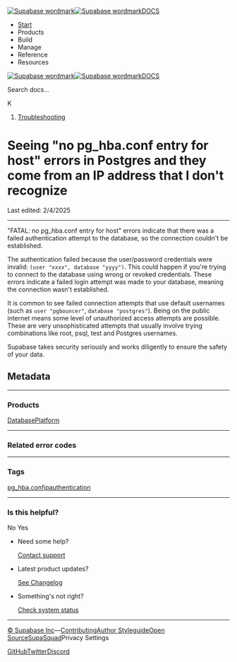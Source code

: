 [![Supabase wordmark](https://supabase.com/docs/_next/image?url=%2Fdocs%2Fsupabase-dark.svg&w=256&q=75&dpl=dpl_5BYG5BkQhU19GEfZfhcgAbeGcRQo)![Supabase wordmark](https://supabase.com/docs/_next/image?url=%2Fdocs%2Fsupabase-light.svg&w=256&q=75&dpl=dpl_5BYG5BkQhU19GEfZfhcgAbeGcRQo)DOCS](https://supabase.com/docs)

-   [Start](https://supabase.com/docs/guides/getting-started)
-   Products
-   Build
-   Manage
-   Reference
-   Resources

[![Supabase wordmark](https://supabase.com/docs/_next/image?url=%2Fdocs%2Fsupabase-dark.svg&w=256&q=75&dpl=dpl_5BYG5BkQhU19GEfZfhcgAbeGcRQo)![Supabase wordmark](https://supabase.com/docs/_next/image?url=%2Fdocs%2Fsupabase-light.svg&w=256&q=75&dpl=dpl_5BYG5BkQhU19GEfZfhcgAbeGcRQo)DOCS](https://supabase.com/docs)

Search docs...

K

1.  [Troubleshooting](https://supabase.com/docs/guides/troubleshooting)

# Seeing "no pg\_hba.conf entry for host" errors in Postgres and they come from an IP address that I don't recognize

Last edited: 2/4/2025

* * *

"FATAL: no pg\_hba.conf entry for host" errors indicate that there was a failed authentication attempt to the database, so the connection couldn't be established.

The authentication failed because the user/password credentials were invalid: `(user "xxxx", database "yyyy")`. This could happen if you're trying to connect to the database using wrong or revoked credentials. These errors indicate a failed login attempt was made to your database, meaning the connection wasn't established.

It is common to see failed connection attempts that use default usernames (such as `user "pgbouncer"`, `database "postgres"`). Being on the public internet means some level of unauthorized access attempts are possible. These are very unsophisticated attempts that usually involve trying combinations like root, psql, test and Postgres usernames.

Supabase takes security seriously and works diligently to ensure the safety of your data.

## Metadata

* * *

### Products

[Database](https://supabase.com/docs/guides/troubleshooting?products=database)[Platform](https://supabase.com/docs/guides/troubleshooting?products=platform)

* * *

### Related error codes

[](https://supabase.com/docs/guides/troubleshooting?errorCodes=)

* * *

### Tags

[pg\_hba.conf](https://supabase.com/docs/guides/troubleshooting?tags=pg_hba.conf)[ip](https://supabase.com/docs/guides/troubleshooting?tags=ip)[authentication](https://supabase.com/docs/guides/troubleshooting?tags=authentication)

* * *

### Is this helpful?

No Yes

-   Need some help?
    
    [Contact support](https://supabase.com/support)
-   Latest product updates?
    
    [See Changelog](https://supabase.com/changelog)
-   Something's not right?
    
    [Check system status](https://status.supabase.com/)

* * *

[© Supabase Inc](https://supabase.com/)—[Contributing](https://github.com/supabase/supabase/blob/master/apps/docs/DEVELOPERS.md)[Author Styleguide](https://github.com/supabase/supabase/blob/master/apps/docs/CONTRIBUTING.md)[Open Source](https://supabase.com/open-source)[SupaSquad](https://supabase.com/supasquad)Privacy Settings

[GitHub](https://github.com/supabase/supabase)[Twitter](https://twitter.com/supabase)[Discord](https://discord.supabase.com/)